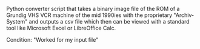 Python converter script that takes a binary image file of the ROM of a Grundig VHS VCR machine of the mid 1990ies with the proprietary "Archiv-System" and outputs a csv file which then can be viewed with a standard tool like Microsoft Excel or LibreOffice Calc. 

Condition: "Worked for my input file"
